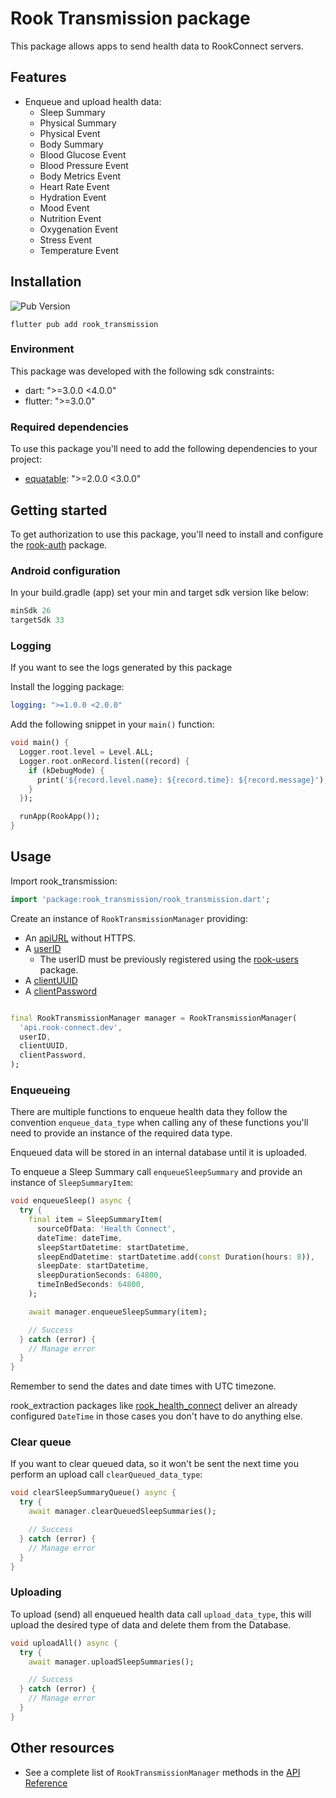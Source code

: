 # Rook Transmission package

This package allows apps to send health data to RookConnect servers.

## Features

* Enqueue and upload health data:
    * Sleep Summary
    * Physical Summary
    * Physical Event
    * Body Summary
    * Blood Glucose Event
    * Blood Pressure Event
    * Body Metrics Event
    * Heart Rate Event
    * Hydration Event
    * Mood Event
    * Nutrition Event
    * Oxygenation Event
    * Stress Event
    * Temperature Event

## Installation

![Pub Version](https://img.shields.io/pub/v/rook_transmission?style=for-the-badge&logo=flutter&label=pubdev&color=7200F7)

```text
flutter pub add rook_transmission
```

### Environment

This package was developed with the following sdk constraints:

* dart: ">=3.0.0 <4.0.0"
* flutter: ">=3.0.0"

### Required dependencies

To use this package you'll need to add the following dependencies to your project:

* [equatable](https://pub.dev/packages/equatable): ">=2.0.0 <3.0.0"

## Getting started

To get authorization to use this package, you'll need to install and configure
the [rook-auth](https://pub.dev/packages/rook_auth) package.

### Android configuration

In your build.gradle (app) set your min and target sdk version like below:

```groovy
minSdk 26
targetSdk 33
```

### Logging

If you want to see the logs generated by this package

Install the logging package:

```yaml
logging: ">=1.0.0 <2.0.0"
```

Add the following snippet in your `main()` function:

```dart
void main() {
  Logger.root.level = Level.ALL;
  Logger.root.onRecord.listen((record) {
    if (kDebugMode) {
      print('${record.level.name}: ${record.time}: ${record.message}');
    }
  });

  runApp(RookApp());
}
```

## Usage

Import rook_transmission:

```dart
import 'package:rook_transmission/rook_transmission.dart';
```

Create an instance of `RookTransmissionManager` providing:

* An [apiURL](https://docs.tryrook.io/docs/Definitions#api_url) without HTTPS.
* A [userID](https://docs.tryrook.io/docs/Definitions#user_id)
    * The userID must be previously registered using
      the [rook-users](https://pub.dev/packages/rook_users) package.
* A [clientUUID](https://docs.tryrook.io/docs/Definitions#client_uuid)
* A [clientPassword](https://docsbeta.tryrook.io/docs/Definitions#client_password)

```dart

final RookTransmissionManager manager = RookTransmissionManager(
  'api.rook-connect.dev',
  userID,
  clientUUID,
  clientPassword,
);
```

### Enqueueing

There are multiple functions to enqueue health data they follow the convention `enqueue_data_type`
when calling any of these functions you'll need to provide an instance of the required data type.

Enqueued data will be stored in an internal database until it is uploaded.

To enqueue a Sleep Summary call `enqueueSleepSummary` and provide an instance of `SleepSummaryItem`:

```dart
void enqueueSleep() async {
  try {
    final item = SleepSummaryItem(
      sourceOfData: 'Health Connect',
      dateTime: dateTime,
      sleepStartDatetime: startDatetime,
      sleepEndDatetime: startDatetime.add(const Duration(hours: 8)),
      sleepDate: startDatetime,
      sleepDurationSeconds: 64800,
      timeInBedSeconds: 64800,
    );

    await manager.enqueueSleepSummary(item);

    // Success
  } catch (error) {
    // Manage error
  }
}
```

Remember to send the dates and date times with UTC timezone.

rook_extraction packages like [rook_health_connect](https://pub.dev/packages/rook_health_connect)
deliver an already configured `DateTime` in those cases you don't have to do anything else.

### Clear queue

If you want to clear queued data, so it won't be sent the next time you perform an upload
call `clearQueued_data_type`:

```dart
void clearSleepSummaryQueue() async {
  try {
    await manager.clearQueuedSleepSummaries();

    // Success
  } catch (error) {
    // Manage error
  }
}
```

### Uploading

To upload (send) all enqueued health data call `upload_data_type`, this will upload the desired type of data and
delete them from the Database.

```dart
void uploadAll() async {
  try {
    await manager.uploadSleepSummaries();

    // Success
  } catch (error) {
    // Manage error
  }
}
```

## Other resources

* See a complete list of `RookTransmissionManager` methods in
  the [API Reference](https://pub.dev/documentation/rook_transmission/latest/rook_transmission/RookTransmissionManager-class.html)